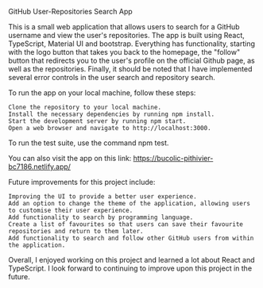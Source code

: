 GitHub User-Repositories Search App

This is a small web application that allows users to search for a GitHub username and view the user's repositories. The app is built using React, TypeScript, Material UI and bootstrap. Everything has functionality, starting with the logo button that takes you back to the homepage, the "follow" button that redirects you to the user's profile on the official Github page, as well as the repositories. Finally, it should be noted that I have implemented several error controls in the user search and repository search.

To run the app on your local machine, follow these steps:

    Clone the repository to your local machine.
    Install the necessary dependencies by running npm install.
    Start the development server by running npm start.
    Open a web browser and navigate to http://localhost:3000.

To run the test suite, use the command npm test.

You can also visit the app on this link: https://bucolic-pithivier-bc7186.netlify.app/

Future improvements for this project include:

    Improving the UI to provide a better user experience.
    Add an option to change the theme of the application, allowing users to customise their user experience.
    Add functionality to search by programming language.
    Create a list of favourites so that users can save their favourite repositories and return to them later.
    Add functionality to search and follow other GitHub users from within the application.

Overall, I enjoyed working on this project and learned a lot about React and TypeScript. I look forward to continuing to improve upon this project in the future.
